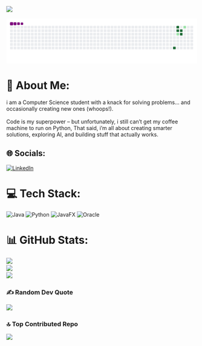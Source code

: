
[![](https://visitcount.itsvg.in/api?id=voueil&icon=0&color=0)](https://visitcount.itsvg.in)


 ![snake gif](https://github.com/voueil/voueil/blob/output/github-contribution-grid-snake.gif)

# 💫 About Me:
i am a Computer Science student with a knack for solving problems… and occasionally creating new ones (whoops!).<br><br>Code is my superpower – but unfortunately, i still can’t get my coffee machine to run on Python, That said, i’m all about creating smarter solutions, exploring AI, and building stuff that actually works.


## 🌐 Socials:
[![LinkedIn](https://img.shields.io/badge/LinkedIn-%230077B5.svg?logo=linkedin&logoColor=white)](https://linkedin.com/in/https://www.linkedin.com/in/dareen-almutib-234697295/) 

# 💻 Tech Stack:
![Java](https://img.shields.io/badge/java-%23ED8B00.svg?style=for-the-badge&logo=openjdk&logoColor=white) ![Python](https://img.shields.io/badge/python-3670A0?style=for-the-badge&logo=python&logoColor=ffdd54) ![JavaFX](https://img.shields.io/badge/javafx-%23FF0000.svg?style=for-the-badge&logo=javafx&logoColor=white) ![Oracle](https://img.shields.io/badge/Oracle-F80000?style=for-the-badge&logo=oracle&logoColor=white)
# 📊 GitHub Stats:
![](https://github-readme-stats.vercel.app/api?username=voueil&theme=dark&hide_border=false&include_all_commits=false&count_private=false)<br/>
![](https://github-readme-streak-stats.herokuapp.com/?user=voueil&theme=dark&hide_border=false)<br/>
![](https://github-readme-stats.vercel.app/api/top-langs/?username=voueil&theme=dark&hide_border=false&include_all_commits=false&count_private=false&layout=compact)

### ✍️ Random Dev Quote
![](https://quotes-github-readme.vercel.app/api?type=horizontal&theme=radical)

### 🔝 Top Contributed Repo
![](https://github-contributor-stats.vercel.app/api?username=voueil&limit=5&theme=dark&combine_all_yearly_contributions=true)

<!-- Proudly created with GPRM ( https://gprm.itsvg.in ) -->
